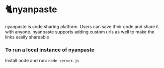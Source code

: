 # 🐈nyanpaste
nyanpaste is code sharing platform. Users can save their code and share it with anyone. nyanpaste supports adding custom urls as well to make the links easily shareable

### To run a local instance of nyanpaste
Install node and run:
``node server.js``
